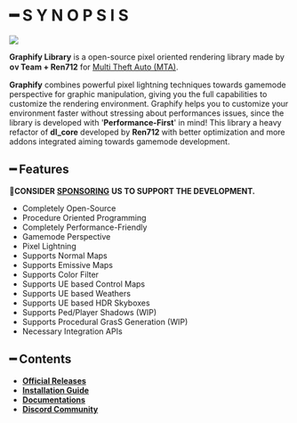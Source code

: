 # ━ S Y N O P S I S

![](#)

**Graphify Library** is a open-source pixel oriented rendering library made by **ᴏᴠ Team + Ren712** for [Multi Theft Auto \(MTA\)](https://multitheftauto.com/).

**Graphify** combines powerful pixel lightning techniques towards gamemode perspective for graphic manipulation, giving you the full capabilities to customize the rendering environment. Graphify helps you to customize your environment faster without stressing about performances issues, since the library is developed with '**Performance-First**' in mind! This library a heavy refactor of **dl_core** developed by **Ren712** with better optimization and more addons integrated aiming towards gamemode development.

## ━ Features

💎**CONSIDER** [**SPONSORING**](https://ko-fi.com/ovileamriam) **US TO SUPPORT THE DEVELOPMENT.**

* Completely Open-Source
* Procedure Oriented Programming
* Completely Performance-Friendly
* Gamemode Perspective
* Pixel Lightning
* Supports Normal Maps
* Supports Emissive Maps
* Supports Color Filter
* Supports UE based Control Maps
* Supports UE based Weathers
* Supports UE based HDR Skyboxes
* Supports Ped/Player Shadows (WIP)
* Supports Procedural GrasS Generation (WIP)
* Necessary Integration APIs

## ━ Contents

* [**Official Releases**](https://github.com/OvileAmriam/MTA-Graphify-Library/releases)
* [**Installation Guide**](#)
* [**Documentations**](#)
* [**Discord Community**](http://discord.gg/sVCnxPW)

